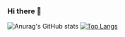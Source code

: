 ### Hi there 👋

![Anurag's GitHub stats](https://github-readme-stats.vercel.app/api?username=pkoprda&count_private=true&show_icons=true&theme=tokyonight)
[![Top Langs](https://github-readme-stats.vercel.app/api/top-langs/?username=pkoprda&layout=compact&theme=tokyonight&hide=r,tex,makefile&langs_count=8)](https://github.com/anuraghazra/github-readme-stats)

<!--
**pkoprda/pkoprda** is a ✨ _special_ ✨ repository because its `README.md` (this file) appears on your GitHub profile.

Here are some ideas to get you started:

- 🔭 I’m currently working on ...
- 🌱 I’m currently learning ...
- 👯 I’m looking to collaborate on ...
- 🤔 I’m looking for help with ...
- 💬 Ask me about ...
- 📫 How to reach me: ...
- 😄 Pronouns: ...
- ⚡ Fun fact: ...
-->
